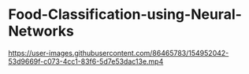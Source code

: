 # Food-Classification-using-Neural-Networks



https://user-images.githubusercontent.com/86465783/154952042-53d9669f-c073-4cc1-83f6-5d7e53dac13e.mp4

